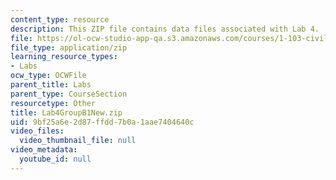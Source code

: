 ```yaml
---
content_type: resource
description: This ZIP file contains data files associated with Lab 4.
file: https://ol-ocw-studio-app-qa.s3.amazonaws.com/courses/1-103-civil-engineering-materials-laboratory-spring-2004/9bf25a6e2d87ffdd7b0a1aae7404640c_Lab4GroupB1New.zip
file_type: application/zip
learning_resource_types:
- Labs
ocw_type: OCWFile
parent_title: Labs
parent_type: CourseSection
resourcetype: Other
title: Lab4GroupB1New.zip
uid: 9bf25a6e-2d87-ffdd-7b0a-1aae7404640c
video_files:
  video_thumbnail_file: null
video_metadata:
  youtube_id: null
---
```

